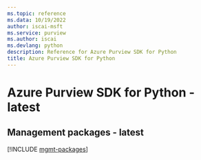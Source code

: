 ```yaml
---
ms.topic: reference
ms.data: 10/19/2022
author: iscai-msft
ms.service: purview
ms.author: iscai
ms.devlang: python
description: Reference for Azure Purview SDK for Python
title: Azure Purview SDK for Python
---
```

# Azure Purview SDK for Python - latest

## Management packages - latest
[!INCLUDE [mgmt-packages](purview-mgmt-index.md)]